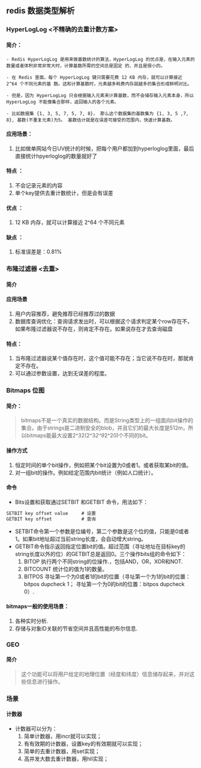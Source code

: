 ## redis 数据类型解析

###
###
###
### 
### HyperLogLog  <不精确的去重计数方案>
#### 简介：
    - Redis HyperLogLog 是用来做基数统计的算法，HyperLogLog 的优点是，在输入元素的数量或者体积非常非常大时，计算基数所需的空间总是固定 的、并且是很小的。

    - 在 Redis 里面，每个 HyperLogLog 键只需要花费 12 KB 内存，就可以计算接近 2^64 个不同元素的基 数。这和计算基数时，元素越多耗费内存就越多的集合形成鲜明对比。

    - 但是，因为 HyperLogLog 只会根据输入元素来计算基数，而不会储存输入元素本身，所以 HyperLogLog 不能像集合那样，返回输入的各个元素。

    - 比如数据集 {1, 3, 5, 7, 5, 7, 8}， 那么这个数据集的基数集为 {1, 3, 5 ,7, 8}, 基数(不重复元素)为5。 基数估计就是在误差可接受的范围内，快速计算基数。

#### 应用场景： 
1. 比如做单网站今日UV统计的时候，把每个用户都加到hyperloglog里面，最后直接统计hpyerloglog的数量就好了
#### 特点 ： 
1. 不会记录元素的内容 
2. 单个key提供去重计数统计，但是会有误差
#### 优点 ： 
1. 12 KB 内存，就可以计算接近 2^64 个不同元素
#### 缺点 ： 
1. 标准误差是：0.81%

### 布隆过滤器  <去重>
#### 简介

#### 应用场景
1. 用户内容推荐，避免推荐已经推荐过的数据
2. 数据库查询优化：查询请求发出时，可以根据这个请求判定某个row存在不，如果布隆过滤器说不存在，则肯定不存在。如果说存在才去查询磁盘
#### 特点：
1. 当布隆过滤器说某个值存在时，这个值可能不存在；当它说不存在时，那就肯定不存在。
2. 可以通过参数设置，达到无误差的程度。


### Bitmaps 位图  
#### 简介：
> bitmaps不是一个真实的数据结构。而是String类型上的一组面向bit操作的集合。由于strings是二进制安全的blob，并且它们的最大长度是512m，所以bitmaps能最大设置2^32(2^3*2^9*2^20)个不同的bit。
#### 操作方式
1. 恒定时间的单个bit操作，例如把某个bit设置为0或者1。或者获取某bit的值。
2. 对一组bit的操作。例如给定范围内bit统计（例如人口统计）。
#### 命令
- Bits设置和获取通过SETBIT 和GETBIT 命令，用法如下：
```xml
SETBIT key offset value     # 设置
GETBIT key offset           # 查询
```
- SETBIT命令第一个参数是位编号，第二个参数是这个位的值，只能是0或者1。如果bit地址超过当前string长度，会自动增大string。
- GETBIT命令指示返回指定位置bit的值。超过范围（寻址地址在目标key的string长度以外的位）的GETBIT总是返回0。三个操作bits组的命令如下：
    1. BITOP 执行两个不同string的位操作.，包括AND，OR，XOR和NOT.
    2. BITCOUNT 统计位的值为1的数量。
    3. BITPOS 寻址第一个为0或者1的bit的位置（寻址第一个为1的bit的位置：bitpos dupcheck 1； 寻址第一个为0的bit的位置：bitpos dupcheck 0）.
#### bitmaps一般的使用场景：
1. 各种实时分析.
2. 存储与对象ID关联的节省空间并且高性能的布尔信息.

### GEO 
#### 简介
> 这个功能可以将用户给定的地理位置（经度和纬度）信息储存起来，并对这些信息进行操作。



### 场景 
#### 计数器
- 计数器可以分为：
    1. 简单计数器，用incr就可以实现；
    2. 有有效期的计数器，设置key的有效期就可以实现；
    3. 简单的去重计数器，用set实现；
    4. 高并发大数去重计数器，用hll实现；